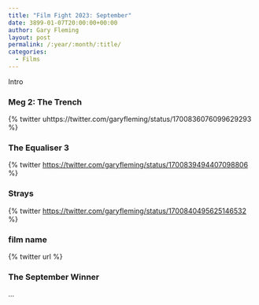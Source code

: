 ```yaml
---
title: "Film Fight 2023: September"
date: 3899-01-07T20:00:00+00:00
author: Gary Fleming
layout: post
permalink: /:year/:month/:title/
categories:
  - Films
---
```


Intro

### Meg 2: The Trench

{% twitter uhttps://twitter.com/garyfleming/status/1700836076099629293 %}

### The Equaliser 3

{% twitter https://twitter.com/garyfleming/status/1700839494407098806 %}

### Strays

{% twitter https://twitter.com/garyfleming/status/1700840495625146532 %}

### film name

{% twitter url %}


### The September Winner

...
